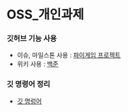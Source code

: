 # OSS_개인과제

### 깃허브 기능 사용
- 이슈, 마일스톤 사용 : [파이게임 프로젝트](https://github.com/wsw0922/ProjectPygame)
- 위키 사용 : [백준](https://github.com/wsw0922/TryBaekjoon)

### 깃 명령어 정리
- [깃 명렁어](https://github.com/wsw0922/OSS_assignment/blob/main/git.md)
